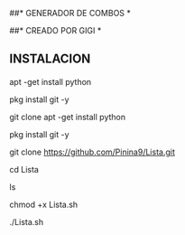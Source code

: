 ##* GENERADOR DE COMBOS *

##* CREADO POR GIGI *

## INSTALACION
####
apt -get install python

pkg install git -y

git clone apt -get install python

pkg install git -y

git clone https://github.com/Pinina9/Lista.git

cd Lista

ls

chmod +x Lista.sh

./Lista.sh
